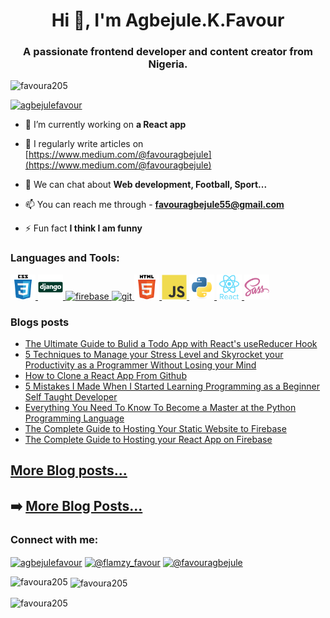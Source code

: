 
<h1 align="center">Hi 👋, I'm Agbejule.K.Favour</h1>
<h3 align="center">A passionate frontend developer and content creator from Nigeria.</h3>

<p align="left"> <img src="https://komarev.com/ghpvc/?username=favoura205&label=Profile%20views&color=0e75b6&style=flat" alt="favoura205" /> </p>

<p align="left"> <a href="https://twitter.com/agbejulefavour" target="blank"><img src="https://img.shields.io/twitter/follow/agbejulefavour?logo=twitter&style=for-the-badge" alt="agbejulefavour" /></a> </p>

- 🔭 I’m currently working on **a React app**

- 📝 I regularly write articles on [https://www.medium.com/@favouragbejule](https://www.medium.com/@favouragbejule)

- 💬 We can chat about **Web development, Football, Sport...**

- 📫 You can reach me through - **favouragbejule55@gmail.com**

- ⚡ Fun fact **I think I am funny**


<h3 align="left">Languages and Tools:</h3>
<p align="left"> <a href="https://www.w3schools.com/css/" target="_blank"> <img src="https://raw.githubusercontent.com/devicons/devicon/master/icons/css3/css3-original-wordmark.svg" alt="css3" width="40" height="40"/> </a> <a href="https://www.djangoproject.com/" target="_blank"> <img src="https://raw.githubusercontent.com/devicons/devicon/master/icons/django/django-original.svg" alt="django" width="40" height="40"/> </a> <a href="https://firebase.google.com/" target="_blank"> <img src="https://www.vectorlogo.zone/logos/firebase/firebase-icon.svg" alt="firebase" width="40" height="40"/> </a> <a href="https://git-scm.com/" target="_blank"> <img src="https://www.vectorlogo.zone/logos/git-scm/git-scm-icon.svg" alt="git" width="40" height="40"/> </a> <a href="https://www.w3.org/html/" target="_blank"> <img src="https://raw.githubusercontent.com/devicons/devicon/master/icons/html5/html5-original-wordmark.svg" alt="html5" width="40" height="40"/> </a> <a href="https://developer.mozilla.org/en-US/docs/Web/JavaScript" target="_blank"> <img src="https://raw.githubusercontent.com/devicons/devicon/master/icons/javascript/javascript-original.svg" alt="javascript" width="40" height="40"/> </a> <a href="https://www.python.org" target="_blank"> <img src="https://raw.githubusercontent.com/devicons/devicon/master/icons/python/python-original.svg" alt="python" width="40" height="40"/> </a> <a href="https://reactjs.org/" target="_blank"> <img src="https://raw.githubusercontent.com/devicons/devicon/master/icons/react/react-original-wordmark.svg" alt="react" width="40" height="40"/> </a> <a href="https://sass-lang.com" target="_blank"> <img src="https://raw.githubusercontent.com/devicons/devicon/master/icons/sass/sass-original.svg" alt="sass" width="40" height="40"/> </a> </p>

### Blogs posts
<!-- BLOG-POST-LIST:START -->
- [The Ultimate Guide to Bulid a Todo App with React's useReducer Hook](https://javascript.plainenglish.io/the-ultimate-guide-to-bulid-a-todo-app-with-reacts-usereducer-hook-e00976412fed)
- [5 Techniques to Manage your Stress Level and Skyrocket your Productivity as a Programmer Without Losing your Mind](https://javascript.plainenglish.io/how-to-clone-an-app-from-github-446541a0302d)
- [How to Clone a React App From Github](https://javascript.plainenglish.io/how-to-clone-an-app-from-github-446541a0302d)
- [5 Mistakes I Made When I Started Learning Programming as a Beginner Self Taught Developer](https://medium.com/geekculture/5-mistakes-i-made-when-i-started-learning-programming-as-a-beginner-self-taught-developer-8dd8dae68b12)
- [Everything You Need To Know To Become a Master at the Python Programming Language ](https://medium.com/analytics-vidhya/everything-you-need-to-know-to-become-a-master-at-the-python-programming-language-7b32a74d1d7d)
- [The Complete Guide to Hosting Your Static Website to Firebase](https://medium.com/geekculture/the-complete-guide-to-hosting-your-static-website-to-firebase-16c3125bc4a4#6c9c-5a5d429fb0c6)
- [The Complete Guide to Hosting your React App on Firebase](https://javascript.plainenglish.io/the-complete-guide-to-hosting-your-react-app-on-firebase-226ceea07552)

## [More Blog posts...](https://medium.com/@favouragbejule)
  <!-- BLOG-POST-LIST:END -->

  ## ➡️ [More Blog Posts...](https://favouragbejule.medium.com)

<!-- BLOG-POST-LIST:END -->

<h3 align="left">Connect with me:</h3>
<p align="left">
<a href="https://twitter.com/agbejulefavour" target="blank"><img align="center" src="https://raw.githubusercontent.com/rahuldkjain/github-profile-readme-generator/neutral-icons/src/images/icons/Social/twitter.svg" alt="agbejulefavour" height="30" width="40" /></a>
<a href="https://instagram.com/@flamzy_favour" target="blank"><img align="center" src="https://raw.githubusercontent.com/rahuldkjain/github-profile-readme-generator/neutral-icons/src/images/icons/Social/instagram.svg" alt="@flamzy_favour" height="30" width="40" /></a>
<a href="https://medium.com/@favouragbejule" target="blank"><img align="center" src="https://raw.githubusercontent.com/rahuldkjain/github-profile-readme-generator/neutral-icons/src/images/icons/Social/medium.svg" alt="@favouragbejule" height="30" width="40" /></a>
</p>



<p><img align="left" src="https://github-readme-stats.vercel.app/api/top-langs?username=favoura205&show_icons=true&locale=en&layout=compact" alt="favoura205" /></p>

<p>&nbsp;<img align="center" src="https://github-readme-stats.vercel.app/api?username=favoura205&show_icons=true&locale=en" alt="favoura205" /></p>

<p><img align="center" src="https://github-readme-streak-stats.herokuapp.com/?user=favoura205&" alt="favoura205" /></p>
